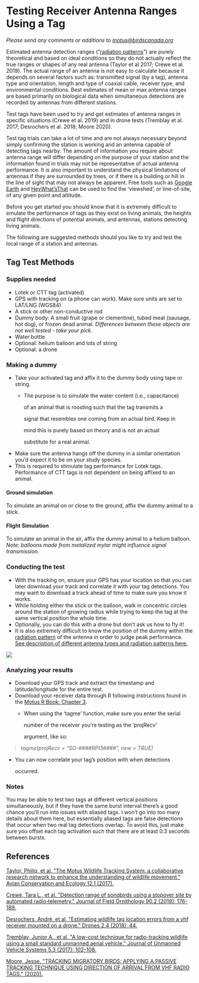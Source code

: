 # Testing Receiver Antenna Ranges Using a Tag

_Please send any comments or additions to_ [_motus@birdscanada.org_](mailto:motus@birdscanada.org)

Estimated antenna detection ranges \(“[radiation patterns](https://en.wikipedia.org/wiki/Radiation_pattern)”\) are purely theoretical and based on ideal conditions so they do not actually reflect the true ranges or shapes of any real antenna \(Taylor et al 2017; Crewe et al. 2019\). The actual range of an antenna is not easy to calculate because it depends on several factors such as: transmitted signal \(by a tag\), antenna type and orientation, length and type of coaxial cable, receiver type, and environmental conditions. Best estimates of mean or max antenna ranges are based primarily on biological data when simultaneous detections are recorded by antennas from different stations.

Test tags have been used to try and get estimates of antenna ranges in specific situations \(Crewe et al. 2019\) and in drone tests \(Tremblay et al. 2017; Desrochers et al. 2018; Moore 2020\).

Test tag trials can take a lot of time and are not always necessary beyond simply confirming the station is working and an antenna capable of detecting tags nearby. The amount of information you require about antenna range will differ depending on the purpose of your station and the information found in trials may not be representative of actual antenna performance. It is also important to understand the physical limitations of antennas if they are surrounded by trees, or if there is a building or hill in the line of sight that may not always be apparent. Free tools such as [Google Earth](https://support.google.com/earth/answer/3064261?hl=en) and [HeyWhat’sThat](https://www.heywhatsthat.com/) can be used to find the ‘viewshed’, or line-of-site, of any given point and altitude.

Before you get started you should know that it is extremely difficult to emulate the performance of tags as they exist on living animals, the heights and flight directions of potential animals, and antennas, stations detecting living animals.

The following are suggested methods should you like to try and test the local range of a station and antennas.

## Tag Test Methods

### Supplies needed

* Lotek or CTT tag \(activated\)
* GPS with tracking on \(a phone can work\). Make sure units are set to LAT/LNG \(WGS84\)
* A stick or other non-conductive rod
* Dummy body: A small fruit \(grape or clementine\), tubed meat \(sausage, hot dog\), or frozen dead animal. _Differences between these objects are not well tested - take your pick._
* Water bottle
* Optional: helium balloon and lots of string
* Optional: a drone

### Making a dummy

* Take your activated tag and affix it to the dummy body using tape or string.
  * The purpose is to simulate the water content \(i.e., capacitance\)

    of an animal that is roosting such that the tag transmits a

    signal that resembles one coming from an actual bird. Keep in

    mind this is purely based on theory and is not an actual

    substitute for a real animal.
* Make sure the antenna hangs off the dummy in a similar orientation you’d expect it to be on your study species.
* This is required to stimulate tag performance for Lotek tags. Performance of CTT tags is not dependent on being affixed to an animal.

#### Ground simulation

To simulate an animal on or close to the ground, affix the dummy animal to a stick.

#### Flight Simulation

To simulate an animal in the air, affix the dummy animal to a helium balloon. _Note: balloons made from metalized mylar might influence signal transmission._

### Conducting the test

* With the tracking on, ensure your GPS has your location so that you can later download your track and correlate it with your tag detections. You may want to download a track ahead of time to make sure you know it works.
* While holding either the stick or the balloon, walk in concentric circles around the station of growing radius while trying to keep the tag at the same vertical position the whole time.
* Optionally, you can do this with a drone but don’t ask us how to fly it!
* It is also extremely difficult to know the position of the dummy within the [radiation pattern](https://en.wikipedia.org/wiki/Radiation_pattern) of the antenna in order to judge peak performance. [See description of different antenna types and radiation patterns here.](https://motus.org/antennas/#antennas)

![](https://github.com/leberrigan/MotusStationGuide/tree/0a99925bc5561e87ef911b34594b1ee427d231dc/media/image9.png)

### Analyzing your results

* Download your GPS track and extract the timestamp and latitude/longitude for the entire test.
* Download your receiver data through R following instructions found in the [Motus R Book: Chapter 3](https://motus.org/MotusRBook/accessingData.html).
  * When using the ‘tagme’ function, make sure you enter the serial

    number of the receiver you’re testing as the ‘projRecv’

    argument, like so:

> _tagme\(projRecv = “SG-\#\#\#\#RPI3\#\#\#\#”, new = TRUE\)_

* You can now correlate your tag’s position with when detections

  occurred.

### Notes

You may be able to test two tags at different vertical positions simultaneously, but if they have the same burst interval there’s a good chance you’ll run into issues with aliased tags. I won’t go into too many details about them here, but essentially aliased tags are false detections that occur when two real tag detections overlap. To avoid this, just make sure you offset each tag activation such that there are at least 0.3 seconds between bursts.

## References

[Taylor, Philip, et al. "The Motus Wildlife Tracking System: a collaborative research network to enhance the understanding of wildlife movement." Avian Conservation and Ecology 12.1 \(2017\).](https://www.researchgate.net/publication/315716947_The_Motus_Wildlife_Tracking_System_a_collaborative_research_network_to_enhance_the_understanding_of_wildlife_movement)

[Crewe, Tara L., et al. "Detection range of songbirds using a stopover site by automated radio‐telemetry." Journal of Field Ornithology 90.2 \(2019\): 176-189.](https://onlinelibrary.wiley.com/doi/abs/10.1111/jofo.12291)

[Desrochers, André, et al. "Estimating wildlife tag location errors from a vhf receiver mounted on a drone." Drones 2.4 \(2018\): 44.](https://www.mdpi.com/2504-446X/2/4/44/pdf)

[Tremblay, Junior A., et al. "A low-cost technique for radio-tracking wildlife using a small standard unmanned aerial vehicle." Journal of Unmanned Vehicle Systems 5.3 \(2017\): 102-108.](https://www.nrcresearchpress.com/doi/pdf/10.1139/juvs-2016-0021)

[Moore, Jesse. "TRACKING MIGRATORY BIRDS: APPLYING A PASSIVE TRACKING TECHNIQUE USING DIRECTION OF ARRIVAL FROM VHF RADIO TAGS." \(2020\).](https://digitalcommons.uri.edu/cgi/viewcontent.cgi?article=2837&context=theses)


